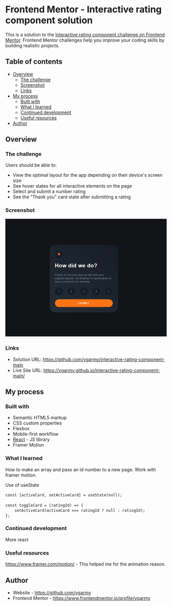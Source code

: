# Frontend Mentor - Interactive rating component solution

This is a solution to the [Interactive rating component challenge on Frontend Mentor](https://www.frontendmentor.io/challenges/interactive-rating-component-koxpeBUmI). Frontend Mentor challenges help you improve your coding skills by building realistic projects. 

## Table of contents

- [Overview](#overview)
  - [The challenge](#the-challenge)
  - [Screenshot](#screenshot)
  - [Links](#links)
- [My process](#my-process)
  - [Built with](#built-with)
  - [What I learned](#what-i-learned)
  - [Continued development](#continued-development)
  - [Useful resources](#useful-resources)
- [Author](#author)

## Overview

### The challenge

Users should be able to:

- View the optimal layout for the app depending on their device's screen size
- See hover states for all interactive elements on the page
- Select and submit a number rating
- See the "Thank you" card state after submitting a rating

### Screenshot

<img src="screenshot.png" alt="screenshot" />

### Links

- Solution URL: https://github.com/vgarmy/interactive-rating-component-main
- Live Site URL: https://vgarmy.github.io/interactive-rating-component-main/

## My process

### Built with

- Semantic HTML5 markup
- CSS custom properties
- Flexbox
- Mobile-first workflow
- [React](https://reactjs.org/) - JS library
- Framer Motion

### What I learned

How to make an array and pass an id number to a new page. Work with framer motion.

Use of useState

    const [activeCard, setActiveCard] = useState(null);

    const toggleCard = (ratingId) => {
        setActiveCard(activeCard === ratingId ? null : ratingId);
    };


### Continued development

More react 

### Useful resources

https://www.framer.com/motion/ - This helped me for the animation reason.


## Author

- Website - https://github.com/vgarmy
- Frontend Mentor - https://www.frontendmentor.io/profile/vgarmy